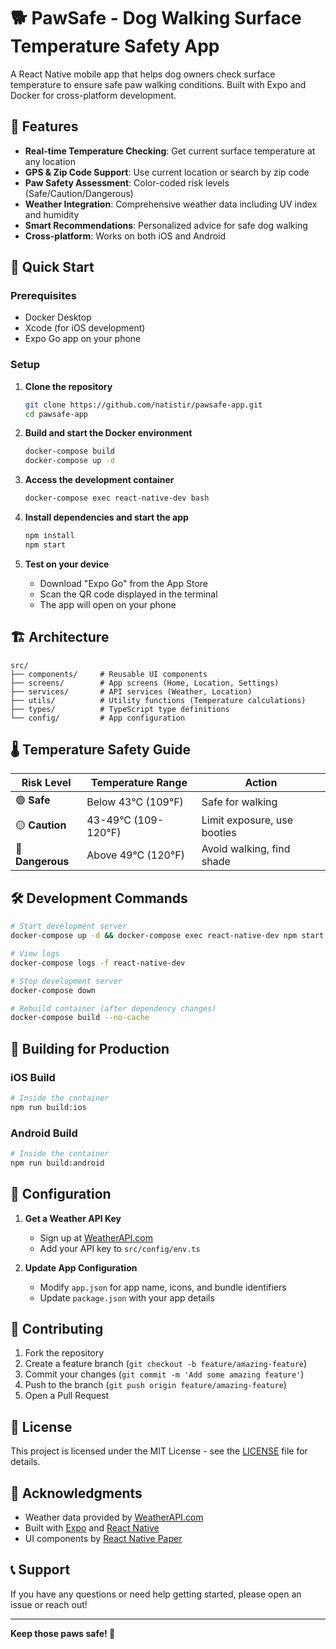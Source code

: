 # 🐕 PawSafe - Dog Walking Surface Temperature Safety App

A React Native mobile app that helps dog owners check surface temperature to ensure safe paw walking conditions. Built with Expo and Docker for cross-platform development.

## 🌟 Features

- **Real-time Temperature Checking**: Get current surface temperature at any location
- **GPS & Zip Code Support**: Use current location or search by zip code
- **Paw Safety Assessment**: Color-coded risk levels (Safe/Caution/Dangerous)
- **Weather Integration**: Comprehensive weather data including UV index and humidity
- **Smart Recommendations**: Personalized advice for safe dog walking
- **Cross-platform**: Works on both iOS and Android

## 🚀 Quick Start

### Prerequisites
- Docker Desktop
- Xcode (for iOS development)
- Expo Go app on your phone

### Setup

1. **Clone the repository**
   ```bash
   git clone https://github.com/natistir/pawsafe-app.git
   cd pawsafe-app
   ```

2. **Build and start the Docker environment**
   ```bash
   docker-compose build
   docker-compose up -d
   ```

3. **Access the development container**
   ```bash
   docker-compose exec react-native-dev bash
   ```

4. **Install dependencies and start the app**
   ```bash
   npm install
   npm start
   ```

5. **Test on your device**
   - Download "Expo Go" from the App Store
   - Scan the QR code displayed in the terminal
   - The app will open on your phone

## 🏗️ Architecture

```
src/
├── components/     # Reusable UI components
├── screens/        # App screens (Home, Location, Settings)
├── services/       # API services (Weather, Location)
├── utils/          # Utility functions (Temperature calculations)
├── types/          # TypeScript type definitions
└── config/         # App configuration
```

## 🌡️ Temperature Safety Guide

| Risk Level | Temperature Range | Action |
|------------|------------------|--------|
| 🟢 **Safe** | Below 43°C (109°F) | Safe for walking |
| 🟡 **Caution** | 43-49°C (109-120°F) | Limit exposure, use booties |
| 🔴 **Dangerous** | Above 49°C (120°F) | Avoid walking, find shade |

## 🛠️ Development Commands

```bash
# Start development server
docker-compose up -d && docker-compose exec react-native-dev npm start

# View logs
docker-compose logs -f react-native-dev

# Stop development server
docker-compose down

# Rebuild container (after dependency changes)
docker-compose build --no-cache
```

## 📱 Building for Production

### iOS Build
```bash
# Inside the container
npm run build:ios
```

### Android Build
```bash
# Inside the container
npm run build:android
```

## 🔧 Configuration

1. **Get a Weather API Key**
   - Sign up at [WeatherAPI.com](https://weatherapi.com)
   - Add your API key to `src/config/env.ts`

2. **Update App Configuration**
   - Modify `app.json` for app name, icons, and bundle identifiers
   - Update `package.json` with your app details

## 🤝 Contributing

1. Fork the repository
2. Create a feature branch (`git checkout -b feature/amazing-feature`)
3. Commit your changes (`git commit -m 'Add some amazing feature'`)
4. Push to the branch (`git push origin feature/amazing-feature`)
5. Open a Pull Request

## 📄 License

This project is licensed under the MIT License - see the [LICENSE](LICENSE) file for details.

## 🙏 Acknowledgments

- Weather data provided by [WeatherAPI.com](https://weatherapi.com)
- Built with [Expo](https://expo.dev) and [React Native](https://reactnative.dev)
- UI components by [React Native Paper](https://reactnativepaper.com)

## 📞 Support

If you have any questions or need help getting started, please open an issue or reach out!

---

**Keep those paws safe! 🐾**